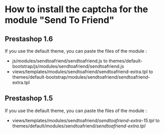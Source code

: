 # How to install the captcha for the module "Send To Friend"

Prestashop 1.6
---

If you use the default theme, you can paste the files of the module :
  - js/modules/sendtoafriend/sendtoafriend.js to themes/default-bootstrap/js/modules/sendtoafriend/sendtoafriend.js
  - views/templates/modules/sendtoafriend/sendtoafriend-extra.tpl to themes/default-bootstrap/modules/sendtoafriend/sendtoafriend-extra.tpl

Prestashop 1.5
---

 If you use the default theme, you can paste the files of the module :
 - views/templates/modules/sendtoafriend/*sendtoafriend-extra-15.tpl* to themes/default/modules/sendtoafriend/*sendtoafriend-extra.tpl*
 